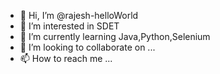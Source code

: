 - 👋 Hi, I’m @rajesh-helloWorld
- 👀 I’m interested in SDET
- 🌱 I’m currently learning Java,Python,Selenium
- 💞️ I’m looking to collaborate on ...
- 📫 How to reach me ...

<!---
rajesh-helloWorld/rajesh-helloWorld is a ✨ special ✨ repository because its `README.md` (this file) appears on your GitHub profile.
You can click the Preview link to take a look at your changes.
--->
